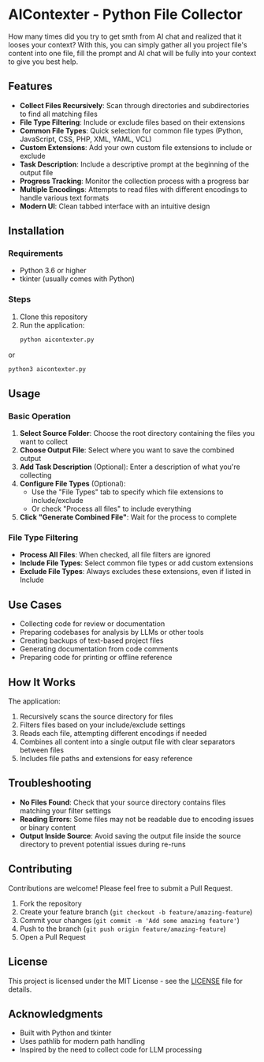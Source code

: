 # AIContexter - Python File Collector

How many times did you try to get smth from AI chat and realized that it looses your context? With this, you can simply gather all you project file's content into one file, fill the prompt and AI chat will be fully into your context to give you best help.

## Features

- **Collect Files Recursively**: Scan through directories and subdirectories to find all matching files
- **File Type Filtering**: Include or exclude files based on their extensions
- **Common File Types**: Quick selection for common file types (Python, JavaScript, CSS, PHP, XML, YAML, VCL)
- **Custom Extensions**: Add your own custom file extensions to include or exclude
- **Task Description**: Include a descriptive prompt at the beginning of the output file
- **Progress Tracking**: Monitor the collection process with a progress bar
- **Multiple Encodings**: Attempts to read files with different encodings to handle various text formats
- **Modern UI**: Clean tabbed interface with an intuitive design

## Installation

### Requirements
- Python 3.6 or higher
- tkinter (usually comes with Python)

### Steps

1. Clone this repository
2. Run the application:
   ```bash
   python aicontexter.py
   ```

or 

   ```bash
   python3 aicontexter.py
   ```   

## Usage

### Basic Operation

1. **Select Source Folder**: Choose the root directory containing the files you want to collect
2. **Choose Output File**: Select where you want to save the combined output
3. **Add Task Description** (Optional): Enter a description of what you're collecting
4. **Configure File Types** (Optional): 
   - Use the "File Types" tab to specify which file extensions to include/exclude
   - Or check "Process all files" to include everything
5. **Click "Generate Combined File"**: Wait for the process to complete

### File Type Filtering

- **Process All Files**: When checked, all file filters are ignored
- **Include File Types**: Select common file types or add custom extensions
- **Exclude File Types**: Always excludes these extensions, even if listed in Include

## Use Cases

- Collecting code for review or documentation
- Preparing codebases for analysis by LLMs or other tools
- Creating backups of text-based project files
- Generating documentation from code comments
- Preparing code for printing or offline reference

## How It Works

The application:
1. Recursively scans the source directory for files
2. Filters files based on your include/exclude settings
3. Reads each file, attempting different encodings if needed
4. Combines all content into a single output file with clear separators between files
5. Includes file paths and extensions for easy reference

## Troubleshooting

- **No Files Found**: Check that your source directory contains files matching your filter settings
- **Reading Errors**: Some files may not be readable due to encoding issues or binary content
- **Output Inside Source**: Avoid saving the output file inside the source directory to prevent potential issues during re-runs

## Contributing

Contributions are welcome! Please feel free to submit a Pull Request.

1. Fork the repository
2. Create your feature branch (`git checkout -b feature/amazing-feature`)
3. Commit your changes (`git commit -m 'Add some amazing feature'`)
4. Push to the branch (`git push origin feature/amazing-feature`)
5. Open a Pull Request

## License

This project is licensed under the MIT License - see the [LICENSE](LICENSE) file for details.

## Acknowledgments

- Built with Python and tkinter
- Uses pathlib for modern path handling
- Inspired by the need to collect code for LLM processing
